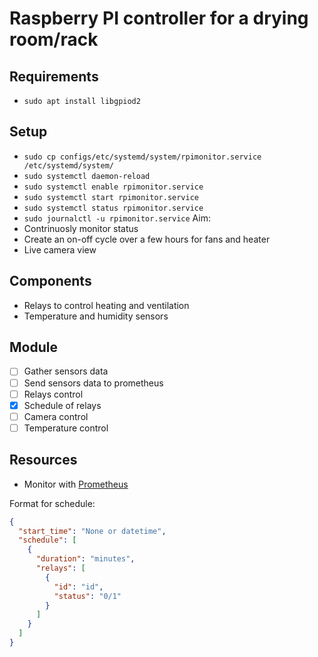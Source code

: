 # Raspberry PI controller for a drying room/rack

## Requirements
- `sudo apt install libgpiod2`
## Setup

- `sudo cp configs/etc/systemd/system/rpimonitor.service /etc/systemd/system/`
- `sudo systemctl daemon-reload`
- `sudo systemctl enable rpimonitor.service`
- `sudo systemctl start rpimonitor.service`
- `sudo systemctl status rpimonitor.service`
- `sudo journalctl -u rpimonitor.service`
Aim:
- Contrinuosly monitor status
- Create an on-off cycle over a few hours for fans and heater
- Live camera view

## Components
- Relays to control heating and ventilation
- Temperature and humidity sensors

## Module
- [ ] Gather sensors data
- [ ] Send sensors data to prometheus
- [ ] Relays control
- [x] Schedule of relays
- [ ] Camera control
- [ ] Temperature control

## Resources
- Monitor with [Prometheus](https://opensource.com/article/21/7/home-temperature-raspberry-pi-prometheus)


Format for schedule:
```json
{
  "start_time": "None or datetime",
  "schedule": [
    {
      "duration": "minutes",
      "relays": [
        {
          "id": "id",
          "status": "0/1"
        }
      ]
    }
  ]
}
```
